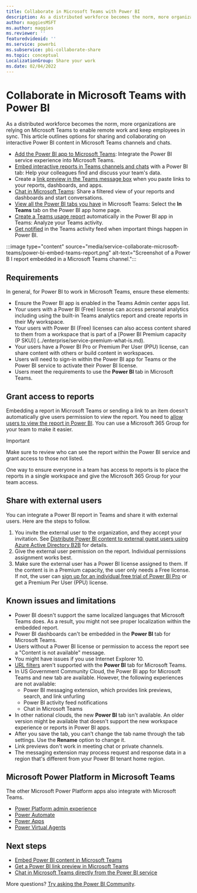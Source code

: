 ```yaml
---
title: Collaborate in Microsoft Teams with Power BI
description: As a distributed workforce becomes the norm, more organizations are relying on Microsoft Teams to enable remote work and keep employees in sync. 
author: maggiesMSFT
ms.author: maggies
ms.reviewer: ''
featuredvideoid: ''
ms.service: powerbi
ms.subservice: pbi-collaborate-share
ms.topic: conceptual
LocalizationGroup: Share your work
ms.date: 02/04/2022
---
```


# Collaborate in Microsoft Teams with Power BI

As a distributed workforce becomes the norm, more organizations are relying on Microsoft Teams to enable remote work and keep employees in sync. This article outlines options for sharing and collaborating on interactive Power BI content in Microsoft Teams channels and chats.

- [Add the Power BI app to Microsoft Teams](service-microsoft-teams-app.md): Integrate the Power BI service experience into Microsoft Teams.
- [Embed interactive reports in Teams channels and chats](service-embed-report-microsoft-teams.md) with a Power BI tab: Help your colleagues find and discuss your team's data. 
- Create a [link preview in the Teams message box](service-teams-link-preview.md) when you paste links to your reports, dashboards, and apps.
- [Chat in Microsoft Teams](service-share-report-teams.md): Share a filtered view of your reports and dashboards and start conversations.
- [View all the Power BI tabs you have](service-teams-pivot.md) in Microsoft Teams: Select the **In Teams** tab on the Power BI app home page.
- [Create a Teams usage report](service-teams-analytics.md) automatically in the Power BI app in Teams: Analyze your Teams activity.
- [Get notified](service-teams-notifications.md) in the Teams activity feed when important things happen in Power BI.
 
:::image type="content" source="media/service-collaborate-microsoft-teams/power-bi-embed-teams-report.png" alt-text="Screenshot of a Power B I report embedded in a Microsoft Teams channel.":::

## Requirements

In general, for Power BI to work in Microsoft Teams, ensure these elements:

- Ensure the Power BI app is enabled in the Teams Admin center apps list. 
- Your users with a Power BI (Free) license can access personal analytics including using the built-in Teams analytics report and create reports in their My workspace.
- Your users with Power BI (Free) licenses can also access content shared to them from a workspace that is part of a [Power BI Premium capacity (P SKU)] (../enterprise/service-premium-what-is.md).
- Your users have a Power BI Pro or Premium Per User (PPU) license, can share content with others or build content in workspaces.
- Users will need to sign-in within the Power BI app for Teams or the Power BI service to activate their Power BI license.
- Users meet the requirements to use the **Power BI** tab in Microsoft Teams.

## Grant access to reports

Embedding a report in Microsoft Teams or sending a link to an item doesn't automatically give users permission to view the report. You need to [allow users to view the report in Power BI](service-share-dashboards.md). You can use a Microsoft 365 Group for your team to make it easier.

> [!IMPORTANT]
> Make sure to review who can see the report within the Power BI service and grant access to those not listed.

One way to ensure everyone in a team has access to reports is to place the reports in a single workspace and give the Microsoft 365 Group for your team access.

## Share with external users

You can integrate a Power BI report in Teams and share it with external users. Here are the steps to follow.

1.	You invite the external user to the organization, and they accept your invitation. See [Distribute Power BI content to external guest users using Azure Active Directory B2B](../guidance/whitepaper-azure-b2b-power-bi.md) for details.
2.	Give the external user permission on the report. Individual permissions assignment works best.
3.	Make sure the external user has a Power BI license assigned to them. If the content is in a Premium capacity, the user only needs a Free license. If not, the user can [sign up for an individual free trial of Power BI Pro](../fundamentals/service-self-service-signup-for-power-bi.md#use-self-service-sign-up-to-get-an-individual-power-bi-license) or get a Premium Per User (PPU) license.

## Known issues and limitations

- Power BI doesn't support the same localized languages that Microsoft Teams does. As a result, you might not see proper localization within the embedded report.
- Power BI dashboards can't be embedded in the **Power BI** tab for Microsoft Teams.
- Users without a Power BI license or permission to access the report see a "Content is not available" message.
- You might have issues if you use Internet Explorer 10. <!--You can look at the [browsers support for Power BI](../fundamentals/power-bi-browsers.md) and for [Microsoft 365](https://products.office.com/office-system-requirements#Browsers-section). -->
- [URL filters](service-url-filters.md) aren't supported with the **Power BI** tab for Microsoft Teams.
- In US Government Community Cloud, the Power BI app for Microsoft Teams and new tab are available. However, the following experiences are not available:
    - Power BI messaging extension, which provides link previews, search, and link unfurling
    - Power BI activity feed notifications
    - Chat in Microsoft Teams
- In other national clouds, the new **Power BI** tab isn't available. An older version might be available that doesn't support the new workspace experience or reports in Power BI apps.
- After you save the tab, you can't change the tab name through the tab settings. Use the **Rename** option to change it.
- Link previews don't work in meeting chat or private channels.
- The messaging extension may process request and response data in a region that's different from your Power BI tenant home region.

## Microsoft Power Platform in Microsoft Teams

The other Microsoft Power Platform apps also integrate with Microsoft Teams.

- [Power Platform admin experience](/power-platform/admin/about-teams-environment)
- [Power Automate](/power-automate/teams/overview)
- [Power Apps](/powerapps/teams/overview)
- [Power Virtual Agents](/power-virtual-agents/)

## Next steps

- [Embed Power BI content in Microsoft Teams](service-embed-report-microsoft-teams.md)
- [Get a Power BI link preview in Microsoft Teams](service-teams-link-preview.md)
- [Chat in Microsoft Teams directly from the Power BI service](service-share-report-teams.md)

More questions? [Try asking the Power BI Community](https://community.powerbi.com/).
